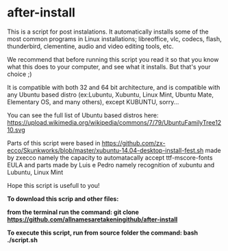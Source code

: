 # after-install
This is a script for post instalations. It automatically installs some of the most common programs in Linux installations; libreoffice, vlc, codecs, flash, thunderbird, clementine, audio and video editing tools, etc.

We recommend that before running this script you read it so that you know what this does to your computer, and see what it installs. But that's your choice ;)                                   

It is compatible with both 32 and 64 bit architecture, and is compatible with any Ubuntu based distro (ex:Lubuntu, Xubuntu, Linux Mint, Ubuntu Mate, Elementary OS, and many others), except KUBUNTU, sorry...

You can see the full list of Ubuntu based distros here: 
https://upload.wikimedia.org/wikipedia/commons/7/79/UbuntuFamilyTree1210.svg
 
Parts of this script were based in  https://github.com/zx-ecco/Skunkworks/blob/master/xubuntu-14.04-desktop-install-fest.sh
made by zxecco namely the capacity to automatacally accept ttf-mscore-fonts EULA and parts made by Luis e Pedro namely recognition of xubuntu and Lubuntu, Linux Mint

Hope this script is usefull to you!

<p><b/>To download this scrip and other files:<b/><p/>

from the terminal run the command: git clone https://github.com/allnamesaretakeningithub/after-install

<b/>To execute this script, run from source folder the command:<b/>
bash ./script.sh
